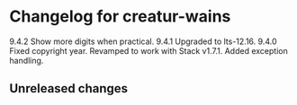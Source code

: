 # Changelog for creatur-wains

9.4.2 Show more digits when practical.
9.4.1 Upgraded to lts-12.16.
9.4.0 Fixed copyright year.
      Revamped to work with Stack v1.7.1.
      Added exception handling.

## Unreleased changes
